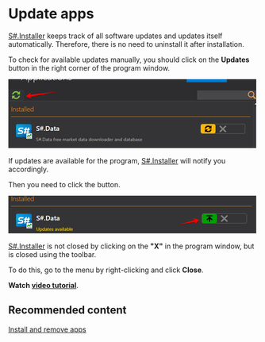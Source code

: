# Update apps

[S\#.Installer](SharpInstaller.md) keeps track of all software updates and updates itself automatically. Therefore, there is no need to uninstall it after installation. 

To check for available updates manually, you should click on the **Updates** button in the right corner of the program window. 

![force update installer](../images/force_update_installer.png)

If updates are available for the program, [S\#.Installer](SharpInstaller.md) will notify you accordingly. 

Then you need to click the button.

![updat installer](../images/updat_installer.png)

[S\#.Installer](SharpInstaller.md) is not closed by clicking on the **"X"** in the program window, but is closed using the toolbar.

To do this, go to the menu by right\-clicking and click **Close**.

**Watch [video tutorial](InstallerUpdateProgramsVideo.md)**.

## Recommended content

[Install  and remove apps](Installer_installing_removing_programs.md)

